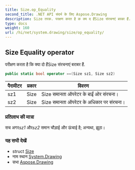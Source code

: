 ```yaml
---
title: Size.op_Equality
second_title: .NET API संदर्भ के लिए Aspose.Drawing
description: Size तरक. परक्षण करत है क क्य द हैंSize संरचनएं बरबर हैं.
type: docs
weight: 160
url: /hi/net/system.drawing/size/op_equality/
---
```

## Size Equality operator

परीक्षण करता है कि क्या दो हैंSize संरचनाएं बराबर हैं.

```csharp
public static bool operator ==(Size sz1, Size sz2)
```

| पैरामीटर | प्रकार | विवरण |
| --- | --- | --- |
| sz1 | Size | Size समानता ऑपरेटर के बाईं ओर संरचना। |
| sz2 | Size | Size समानता ऑपरेटर के अधिकार पर संरचना। |

### प्रतिलाभ की मात्रा

सच अगर*sz1* और*sz2* समान चौड़ाई और ऊंचाई है; अन्यथा, झूठा।

### यह सभी देखें

* struct [Size](../)
* नाम स्थान [System.Drawing](../../size/)
* सभा [Aspose.Drawing](../../../)


